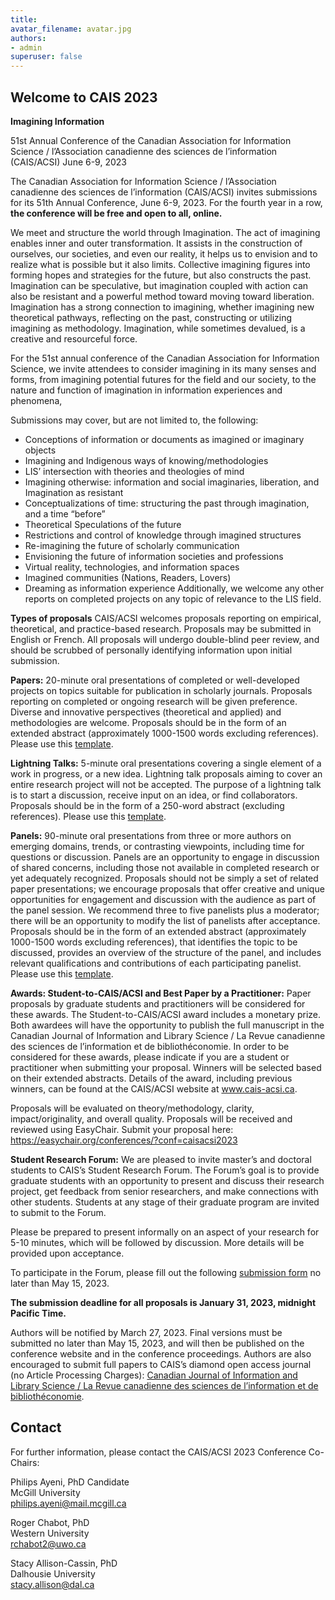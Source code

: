```yaml
---
title: 
avatar_filename: avatar.jpg
authors:
- admin
superuser: false
---
```

## Welcome to CAIS 2023  

**Imagining Information**

51st Annual Conference of the Canadian Association for Information Science /
l’Association canadienne des sciences de l’information (CAIS/ACSI)
June 6-9, 2023

The Canadian Association for Information Science / l’Association canadienne des sciences de l’information (CAIS/ACSI) invites submissions for its 51th Annual Conference, June 6-9, 2023. For the fourth year in a row, <b>the conference will be free and open to all, online.</b> 

We meet and structure the world through Imagination. The act of imagining enables inner and outer transformation. It assists in the construction of ourselves, our societies, and even our reality, it helps us to envision and to realize what is possible but it also limits. Collective imagining figures into forming hopes and strategies for the future, but also constructs the past. Imagination can be speculative, but imagination coupled with action can also be resistant and a powerful method toward moving toward liberation. Imagination has a strong connection to imagining, whether imagining new theoretical pathways, reflecting on the past, constructing or utilizing imagining as methodology. Imagination, while sometimes devalued, is a creative and resourceful force.

For the 51st annual conference of the Canadian Association for Information Science, we invite attendees to consider imagining in its many senses and forms, from imagining potential futures for the field and our society, to the nature and function of imagination in information experiences and phenomena,

Submissions may cover, but are not limited to, the following:
* Conceptions of information or documents as imagined or imaginary objects
* Imagining and Indigenous ways of knowing/methodologies
* LIS’ intersection with theories and theologies of mind
* Imagining otherwise: information and social imaginaries, liberation, and Imagination as resistant
* Conceptualizations of time: structuring the past through imagination, and a time “before”
* Theoretical Speculations of the future
* Restrictions and control of knowledge through imagined structures
* Re-imagining the future of scholarly communication
* Envisioning the future of information societies and professions
* Virtual reality, technologies, and information spaces
* Imagined communities (Nations, Readers, Lovers)
* Dreaming as information experience
Additionally, we welcome any other reports on completed projects on any topic of relevance to the LIS field. 

**Types of proposals**
CAIS/ACSI welcomes proposals reporting on empirical, theoretical, and practice-based research. Proposals may be submitted in English or French. All proposals will undergo double-blind peer review, and should be scrubbed of personally identifying information upon initial submission.

<b>Papers:</b> 20-minute oral presentations of completed or well-developed projects on topics suitable for publication in scholarly journals. Proposals reporting on completed or ongoing research will be given preference. Diverse and innovative perspectives (theoretical and applied) and methodologies are welcome. Proposals should be in the form of an extended abstract (approximately 1000-1500 words excluding references). Please use this [template](https://cais-acsi.ca/wp-content/uploads/2021/10/CAIS-ACSI-2022-Abstract-Template.docx).

<b>Lightning Talks:</b> 5-minute oral presentations covering a single element of a work in progress, or a new idea. Lightning talk proposals aiming to cover an entire research project will not be accepted. The purpose of a lightning talk is to start a discussion, receive input on an idea, or find collaborators. Proposals should be in the form of a 250-word abstract (excluding references). Please use this [template](https://cais-acsi.ca/wp-content/uploads/2021/10/CAIS-ACSI-2022-Abstract-Template.docx).

<b>Panels:</b> 90-minute oral presentations from three or more authors on emerging domains, trends, or contrasting viewpoints, including time for questions or discussion. Panels are an opportunity to engage in discussion of shared concerns, including those not available in completed research or yet adequately recognized. Proposals should not be simply a set of related paper presentations; we encourage proposals that offer creative and unique opportunities for engagement and discussion with the audience as part of the panel session. We recommend three to five panelists plus a moderator; there will be an opportunity to modify the list of panelists after acceptance. Proposals should be in the form of an extended abstract (approximately 1000-1500 words excluding references), that identifies the topic to be discussed, provides an overview of the structure of the panel, and includes relevant qualifications and contributions of each participating panelist. Please use this [template](https://cais-acsi.ca/wp-content/uploads/2021/10/CAIS-ACSI-2022-Abstract-Template.docx).

<b>Awards: Student-to-CAIS/ACSI and Best Paper by a Practitioner:</b> Paper proposals by graduate students and practitioners will be considered for these awards. The Student-to-CAIS/ACSI award includes a monetary prize. Both awardees will have the opportunity to publish the full manuscript in the Canadian Journal of Information and Library Science / La Revue canadienne des sciences de l’information et de bibliothéconomie. In order to be considered for these awards, please indicate if you are a student or practitioner when submitting your proposal. Winners will be selected based on their extended abstracts. Details of the award, including previous winners, can be found at the CAIS/ACSI website at www.cais-acsi.ca.

Proposals will be evaluated on theory/methodology, clarity, impact/originality, and overall quality. Proposals will be received and reviewed using EasyChair. Submit your proposal here: https://easychair.org/conferences/?conf=caisacsi2023

<b>Student Research Forum:</b> We are pleased to invite master’s and doctoral students to CAIS’s Student Research Forum. The Forum’s goal is to provide graduate students with an opportunity to present and discuss their research project, get feedback from senior researchers, and make connections with other students. Students at any stage of their graduate program are invited to submit to the Forum.

Please be prepared to present informally on an aspect of your research for 5-10 minutes, which will be followed by discussion. More details will be provided upon acceptance.

To participate in the Forum, please fill out the following [submission form](https://forms.gle/Bw5kHgvQK4dTPTF46) no later than May 15, 2023.

<b>The submission deadline for all proposals is January 31, 2023, midnight Pacific Time.</b>

Authors will be notified by March 27, 2023. Final versions must be submitted no later than May 15, 2023, and will then be published on the conference website and in the conference proceedings. Authors are also encouraged to submit full papers to CAIS’s diamond open access journal (no Article Processing Charges): [Canadian Journal of Information and Library Science / La Revue canadienne des sciences de l’information et de bibliothéconomie](https://ojs.lib.uwo.ca/index.php/cjils).


## Contact 
For further information, please contact the CAIS/ACSI 2023 Conference Co-Chairs:

Philips Ayeni, PhD Candidate
</br>McGill University
</br>philips.ayeni@mail.mcgill.ca

Roger Chabot, PhD
</br>Western University
</br>rchabot2@uwo.ca

Stacy Allison-Cassin, PhD
</br>Dalhousie University
</br>stacy.allison@dal.ca 
